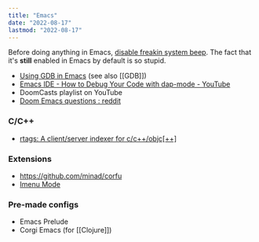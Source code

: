 ```yaml
---
title: "Emacs"
date: "2022-08-17"
lastmod: "2022-08-17"
---
```


Before doing anything in Emacs, [disable freakin system beep](https://wiki.archlinux.org/title/PC_speaker#Globally). The fact that it's **still** enabled in Emacs by default is so stupid.

- [Using GDB in Emacs](https://undo.io/resources/gdb-watchpoint/using-gdb-emacs/) (see also [[GDB]])
- [Emacs IDE - How to Debug Your Code with dap-mode - YouTube](https://www.youtube.com/watch?v=0bilcQVSlbM)
- DoomCasts playlist on YouTube
- [Doom Emacs questions : reddit](https://www.reddit.com/r/emacs/comments/uhd0nb/doom_emacs_questions/)

### C/C++
- [rtags: A client/server indexer for c/c++/objc[++]](https://github.com/Andersbakken/rtags)

### Extensions
- https://github.com/minad/corfu
- [Imenu Mode](https://www.emacswiki.org/emacs/ImenuMode#toc11)

### Pre-made configs
- Emacs Prelude
- Corgi Emacs (for [[Clojure]])